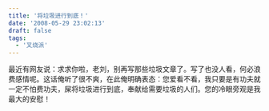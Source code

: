 ```yaml
---
title: '将垃圾进行到底！'
date: '2008-05-29 23:02:13'
draft: false
tags:
  - '叉烧派'
---
```


最近有网友说：求求你啦，老刘，别再写那些垃圾文章了。写了也没人看，何必浪费感情呢。这话俺听了很不爽，在此俺明确表态：您爱看不看，我只要是有功夫就一定不怕费功夫，屎将垃圾进行到底，奉献给需要垃圾的人们。您的冷眼旁观是我最大的安慰！
